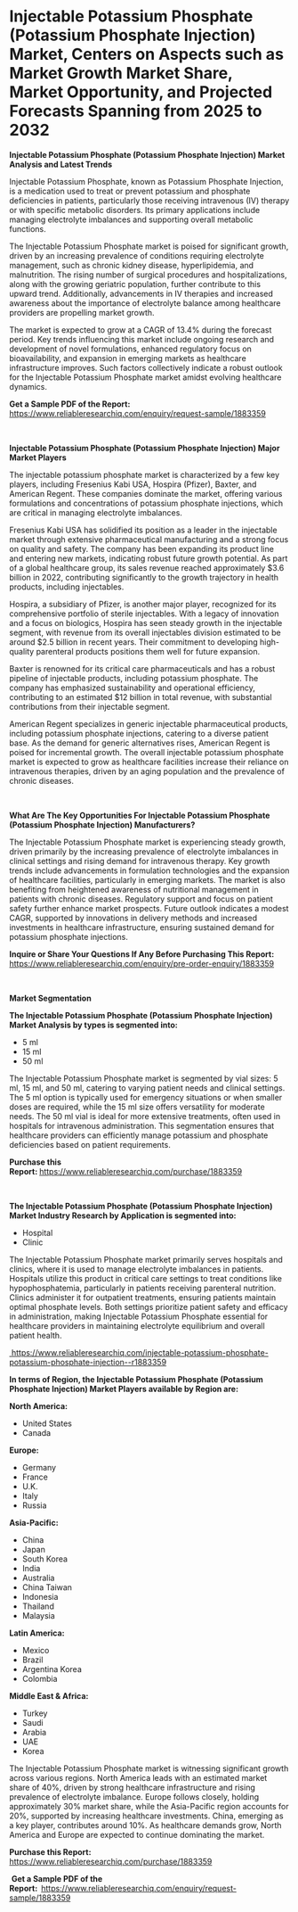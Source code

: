 <p><h1>Injectable Potassium Phosphate (Potassium Phosphate Injection) Market, Centers on Aspects such as Market Growth Market Share, Market Opportunity, and Projected Forecasts Spanning from 2025 to 2032</h1></p><p><strong>Injectable Potassium Phosphate (Potassium Phosphate Injection) Market Analysis and Latest Trends</strong></p>
<p><p>Injectable Potassium Phosphate, known as Potassium Phosphate Injection, is a medication used to treat or prevent potassium and phosphate deficiencies in patients, particularly those receiving intravenous (IV) therapy or with specific metabolic disorders. Its primary applications include managing electrolyte imbalances and supporting overall metabolic functions.</p><p>The Injectable Potassium Phosphate market is poised for significant growth, driven by an increasing prevalence of conditions requiring electrolyte management, such as chronic kidney disease, hyperlipidemia, and malnutrition. The rising number of surgical procedures and hospitalizations, along with the growing geriatric population, further contribute to this upward trend. Additionally, advancements in IV therapies and increased awareness about the importance of electrolyte balance among healthcare providers are propelling market growth.</p><p>The market is expected to grow at a CAGR of 13.4% during the forecast period. Key trends influencing this market include ongoing research and development of novel formulations, enhanced regulatory focus on bioavailability, and expansion in emerging markets as healthcare infrastructure improves. Such factors collectively indicate a robust outlook for the Injectable Potassium Phosphate market amidst evolving healthcare dynamics.</p></p>
<p><strong>Get a Sample PDF of the Report:&nbsp;</strong> <a href="https://www.reliableresearchiq.com/enquiry/request-sample/1883359?utm_campaign=1835&utm_medium=2&utm_source=Github&utm_content=ia&utm_term=19042025&utm_id=injectable-potassium-phosphate-potassium-phosphate-injection">https://www.reliableresearchiq.com/enquiry/request-sample/1883359</a></p>
<p>&nbsp;</p>
<p><strong>Injectable Potassium Phosphate (Potassium Phosphate Injection) Major Market Players</strong></p>
<p><p>The injectable potassium phosphate market is characterized by a few key players, including Fresenius Kabi USA, Hospira (Pfizer), Baxter, and American Regent. These companies dominate the market, offering various formulations and concentrations of potassium phosphate injections, which are critical in managing electrolyte imbalances.</p><p>Fresenius Kabi USA has solidified its position as a leader in the injectable market through extensive pharmaceutical manufacturing and a strong focus on quality and safety. The company has been expanding its product line and entering new markets, indicating robust future growth potential. As part of a global healthcare group, its sales revenue reached approximately $3.6 billion in 2022, contributing significantly to the growth trajectory in health products, including injectables.</p><p>Hospira, a subsidiary of Pfizer, is another major player, recognized for its comprehensive portfolio of sterile injectables. With a legacy of innovation and a focus on biologics, Hospira has seen steady growth in the injectable segment, with revenue from its overall injectables division estimated to be around $2.5 billion in recent years. Their commitment to developing high-quality parenteral products positions them well for future expansion.</p><p>Baxter is renowned for its critical care pharmaceuticals and has a robust pipeline of injectable products, including potassium phosphate. The company has emphasized sustainability and operational efficiency, contributing to an estimated $12 billion in total revenue, with substantial contributions from their injectable segment.</p><p>American Regent specializes in generic injectable pharmaceutical products, including potassium phosphate injections, catering to a diverse patient base. As the demand for generic alternatives rises, American Regent is poised for incremental growth. The overall injectable potassium phosphate market is expected to grow as healthcare facilities increase their reliance on intravenous therapies, driven by an aging population and the prevalence of chronic diseases. </p></p>
<p>&nbsp;</p>
<p><strong>What Are The Key Opportunities For Injectable Potassium Phosphate (Potassium Phosphate Injection) Manufacturers?</strong></p>
<p><p>The Injectable Potassium Phosphate market is experiencing steady growth, driven primarily by the increasing prevalence of electrolyte imbalances in clinical settings and rising demand for intravenous therapy. Key growth trends include advancements in formulation technologies and the expansion of healthcare facilities, particularly in emerging markets. The market is also benefiting from heightened awareness of nutritional management in patients with chronic diseases. Regulatory support and focus on patient safety further enhance market prospects. Future outlook indicates a modest CAGR, supported by innovations in delivery methods and increased investments in healthcare infrastructure, ensuring sustained demand for potassium phosphate injections.</p></p>
<p><strong>Inquire or Share Your Questions If Any Before Purchasing This Report:</strong> <a href="https://www.reliableresearchiq.com/enquiry/pre-order-enquiry/1883359?utm_campaign=1835&utm_medium=2&utm_source=Github&utm_content=ia&utm_term=19042025&utm_id=injectable-potassium-phosphate-potassium-phosphate-injection">https://www.reliableresearchiq.com/enquiry/pre-order-enquiry/1883359</a></p>
<p>&nbsp;</p>
<p><strong>Market Segmentation</strong></p>
<p><strong>The Injectable Potassium Phosphate (Potassium Phosphate Injection) Market Analysis by types is segmented into:</strong></p>
<p><ul><li>5 ml</li><li>15 ml</li><li>50 ml</li></ul></p>
<p><p>The Injectable Potassium Phosphate market is segmented by vial sizes: 5 ml, 15 ml, and 50 ml, catering to varying patient needs and clinical settings. The 5 ml option is typically used for emergency situations or when smaller doses are required, while the 15 ml size offers versatility for moderate needs. The 50 ml vial is ideal for more extensive treatments, often used in hospitals for intravenous administration. This segmentation ensures that healthcare providers can efficiently manage potassium and phosphate deficiencies based on patient requirements.</p></p>
<p><strong>Purchase this Report:&nbsp;</strong><a href="https://www.reliableresearchiq.com/purchase/1883359?utm_campaign=1835&utm_medium=2&utm_source=Github&utm_content=ia&utm_term=19042025&utm_id=injectable-potassium-phosphate-potassium-phosphate-injection">https://www.reliableresearchiq.com/purchase/1883359</a></p>
<p>&nbsp;</p>
<p><strong>The Injectable Potassium Phosphate (Potassium Phosphate Injection) Market Industry Research by Application is segmented into:</strong></p>
<p><ul><li>Hospital</li><li>Clinic</li></ul></p>
<p><p>The Injectable Potassium Phosphate market primarily serves hospitals and clinics, where it is used to manage electrolyte imbalances in patients. Hospitals utilize this product in critical care settings to treat conditions like hypophosphatemia, particularly in patients receiving parenteral nutrition. Clinics administer it for outpatient treatments, ensuring patients maintain optimal phosphate levels. Both settings prioritize patient safety and efficacy in administration, making Injectable Potassium Phosphate essential for healthcare providers in maintaining electrolyte equilibrium and overall patient health.</p></p>
<p><a href="https://www.reliableresearchiq.com/injectable-potassium-phosphate-potassium-phosphate-injection--r1883359?utm_campaign=1835&utm_medium=2&utm_source=Github&utm_content=ia&utm_term=19042025&utm_id=injectable-potassium-phosphate-potassium-phosphate-injection">&nbsp;https://www.reliableresearchiq.com/injectable-potassium-phosphate-potassium-phosphate-injection--r1883359</a></p>
<p><strong>In terms of Region, the Injectable Potassium Phosphate (Potassium Phosphate Injection) Market Players available by Region are:</strong></p>
<p>
    <p> <strong> North America: </strong>
        <ul>
            <li>United States</li>
            <li>Canada</li>
        </ul>
        </p> 
    <p> <strong> Europe: </strong>
        <ul>
            <li>Germany</li>
            <li>France</li>
            <li>U.K.</li>
            <li>Italy</li>
            <li>Russia</li>
        </ul>
        </p> 
    <p> <strong> Asia-Pacific: </strong>
        <ul>
            <li>China</li>
            <li>Japan</li>
            <li>South Korea</li>
            <li>India</li>
            <li>Australia</li>
            <li>China Taiwan</li>
            <li>Indonesia</li>
            <li>Thailand</li>
            <li>Malaysia</li>
        </ul>
        </p> 
    <p> <strong> Latin America: </strong>
        <ul>
            <li>Mexico</li>
            <li>Brazil</li>
            <li>Argentina Korea</li>
            <li>Colombia</li>
        </ul>
        </p> 
    <p> <strong> Middle East & Africa: </strong>
        <ul>
            <li>Turkey</li>
            <li>Saudi</li>
            <li>Arabia</li>
            <li>UAE</li>
            <li>Korea</li>
        </ul>
    </p>
    </p>
<p><p>The Injectable Potassium Phosphate market is witnessing significant growth across various regions. North America leads with an estimated market share of 40%, driven by strong healthcare infrastructure and rising prevalence of electrolyte imbalance. Europe follows closely, holding approximately 30% market share, while the Asia-Pacific region accounts for 20%, supported by increasing healthcare investments. China, emerging as a key player, contributes around 10%. As healthcare demands grow, North America and Europe are expected to continue dominating the market.</p></p>
<p><strong>Purchase this Report: </strong><a href="https://www.reliableresearchiq.com/purchase/1883359?utm_campaign=1835&utm_medium=2&utm_source=Github&utm_content=ia&utm_term=19042025&utm_id=injectable-potassium-phosphate-potassium-phosphate-injection">https://www.reliableresearchiq.com/purchase/1883359</a></p>
<p>&nbsp;<strong>Get a Sample PDF of the Report:&nbsp;&nbsp;</strong><a href="https://www.reliableresearchiq.com/enquiry/request-sample/1883359?utm_campaign=1835&utm_medium=2&utm_source=Github&utm_content=ia&utm_term=19042025&utm_id=injectable-potassium-phosphate-potassium-phosphate-injection">https://www.reliableresearchiq.com/enquiry/request-sample/1883359</a></p>
<p><strong></strong></p>
<p><p></p><p></p><p></p></p>